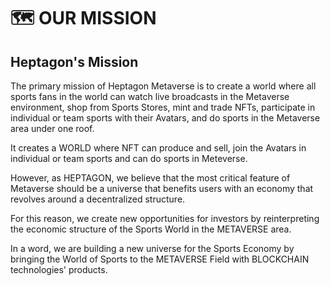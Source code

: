 # 🗺 OUR MISSION

## Heptagon's Mission <a href="#heptagons-mission" id="heptagons-mission"></a>

The primary mission of Heptagon Metaverse is to create a world where all sports fans in the world can watch live broadcasts in the Metaverse environment, shop from Sports Stores, mint and trade NFTs, participate in individual or team sports with their Avatars, and do sports in the Metaverse area under one roof.

It creates a WORLD where NFT can produce and sell, join the Avatars in individual or team sports and can do sports in Meteverse.

However, as HEPTAGON, we believe that the most critical feature of Metaverse should be a universe that benefits users with an economy that revolves around a decentralized structure.

For this reason, we create new opportunities for investors by reinterpreting the economic structure of the Sports World in the METAVERSE area.

In a word, we are building a new universe for the Sports Economy by bringing the World of Sports to the METAVERSE Field with BLOCKCHAIN technologies' products.
